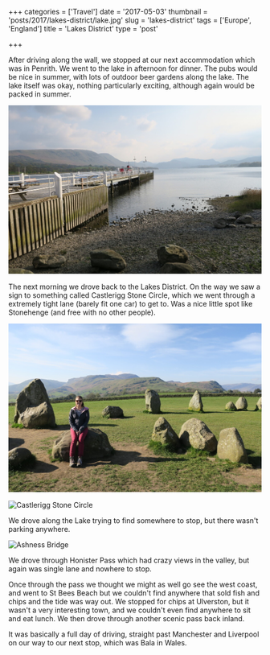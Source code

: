 +++
categories = ['Travel']
date = '2017-05-03'
thumbnail = 'posts/2017/lakes-district/lake.jpg'
slug = 'lakes-district'
tags = ['Europe', 'England']
title = 'Lakes District'
type = 'post'

+++

After driving along the wall, we stopped at our next accommodation which was in Penrith.
We went to the lake in afternoon for dinner. The pubs would be nice in summer, with lots of outdoor beer gardens along the lake.
The lake itself was okay, nothing particularly exciting, although again would be packed in summer.

![](lake.jpg "Ullswater")

The next morning we drove back to the Lakes District. On the way we saw a sign to something called Castlerigg Stone Circle, which we went through a extremely tight lane (barely fit one car) to get to.
Was a nice little spot like Stonehenge (and free with no other people).

![](stones2.jpg "Castlerigg Stone Circle")

![](stones1.jpg "Castlerigg Stone Circle")

We drove along the Lake trying to find somewhere to stop, but there wasn't parking anywhere.

![](bridge.jpg "Ashness Bridge")

We drove through Honister Pass which had crazy views in the valley, but again was single lane and nowhere to stop.

Once through the pass we thought we might as well go see the west coast, and went to St Bees Beach but we couldn't find anywhere that sold fish and chips and the tide was way out. We stopped for chips at Ulverston, but it wasn't a very interesting town, and we couldn't even find anywhere to sit and eat lunch.
We then drove through another scenic pass back inland.

It was basically a full day of driving, straight past Manchester and Liverpool on our way to our next stop, which was Bala in Wales.